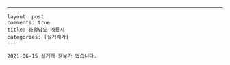 ---
    layout: post
    comments: true
    title: 충청남도 계룡시
    categories: [실거래가]
    ---

    2021-06-15 실거래 정보가 없습니다.

    